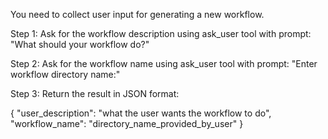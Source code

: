 You need to collect user input for generating a new workflow.

Step 1: Ask for the workflow description using ask_user tool with prompt: "What should your workflow do?"

Step 2: Ask for the workflow name using ask_user tool with prompt: "Enter workflow directory name:"

Step 3: Return the result in JSON format:

<json>
{
  "user_description": "what the user wants the workflow to do", 
  "workflow_name": "directory_name_provided_by_user"
}
</json>